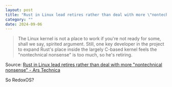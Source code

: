 ```yaml
---
layout: post
title: "Rust in Linux lead retires rather than deal with more \"nontechnical nonsense\""
category: ""
date: 2024-09-06
---
```


>The Linux kernel is not a place to work if you're not ready for some, shall we say, spirited argument. Still, one key developer in the project to expand Rust's place inside the largely C-based kernel feels the "nontechnical nonsense" is too much, so he's retiring.

Source: [Rust in Linux lead retires rather than deal with more "nontechnical nonsense" - Ars Technica](https://arstechnica.com/gadgets/2024/09/rust-in-linux-lead-retires-rather-than-deal-with-more-nontechnical-nonsense/)

So RedoxOS?
